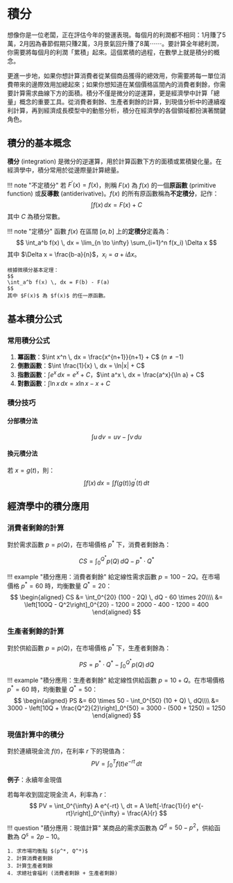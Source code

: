 # 積分

想像你是一位老闆，正在評估今年的營運表現。每個月的利潤都不相同：1月賺了5萬，2月因為春節假期只賺2萬，3月景氣回升賺了8萬⋯⋯。要計算全年總利潤，你需要將每個月的利潤「累積」起來。這個累積的過程，在數學上就是積分的概念。

更進一步地，如果你想計算消費者從某個商品獲得的總效用，你需要將每一單位消費帶來的邊際效用加總起來；如果你想知道在某個價格區間內的消費者剩餘，你需要計算需求曲線下方的面積。積分不僅是微分的逆運算，更是經濟學中計算「總量」概念的重要工具。從消費者剩餘、生產者剩餘的計算，到現值分析中的連續複利計算，再到經濟成長模型中的動態分析，積分在經濟學的各個領域都扮演著關鍵角色。

## 積分的基本概念

**積分** (integration) 是微分的逆運算，用於計算函數下方的面積或累積變化量。在經濟學中，積分常用於從邊際量計算總量。

!!! note "不定積分"
    若 $F^{\prime}(x) = f(x)$，則稱 $F(x)$ 為 $f(x)$ 的一個**原函數** (primitive function) 或**反導數** (antiderivative)。$f(x)$ 的所有原函數稱為**不定積分**，記作：
    $$
    \int f(x) \, dx = F(x) + C
    $$
    其中 $C$ 為積分常數。

!!! note "定積分"
    函數 $f(x)$ 在區間 $[a, b]$ 上的**定積分**定義為：
    $$
    \int_a^b f(x) \, dx = \lim_{n \to \infty} \sum_{i=1}^n f(x_i) \Delta x
    $$
    其中 $\Delta x = \frac{b-a}{n}$，$x_i = a + i \Delta x$。

    根據微積分基本定理：
    $$
    \int_a^b f(x) \, dx = F(b) - F(a)
    $$
    其中 $F(x)$ 為 $f(x)$ 的任一原函數。

## 基本積分公式

### 常用積分公式

1. **冪函數**：$\int x^n \, dx = \frac{x^{n+1}}{n+1} + C$ ($n \neq -1$)
2. **倒數函數**：$\int \frac{1}{x} \, dx = \ln|x| + C$
3. **指數函數**：$\int e^x \, dx = e^x + C$，$\int a^x \, dx = \frac{a^x}{\ln a} + C$
4. **對數函數**：$\int \ln x \, dx = x \ln x - x + C$

### 積分技巧

#### 分部積分法

$$
\int u \, dv = uv - \int v \, du
$$

#### 換元積分法

若 $x = g(t)$，則：
$$
\int f(x) \, dx = \int f(g(t)) g^{\prime}(t) \, dt
$$

## 經濟學中的積分應用

### 消費者剩餘的計算

對於需求函數 $p = p(Q)$，在市場價格 $p^*$ 下，消費者剩餘為：

$$
CS = \int_0^{Q^{*}} p(Q) \, dQ - p^* \cdot Q^*
$$

!!! example "積分應用：消費者剩餘"
    給定線性需求函數 $p = 100 - 2Q$。在市場價格 $p^* = 60$ 時，均衡數量 $Q^* = 20$：
    $$
    \begin{aligned}
    CS &= \int_0^{20} (100 - 2Q) \, dQ - 60 \times 20\\\\
    &= \left[100Q - Q^2\right]_0^{20} - 1200 = 2000 - 400 - 1200 = 400
    \end{aligned}
    $$

### 生產者剩餘的計算

對於供給函數 $p = p(Q)$，在市場價格 $p^*$ 下，生產者剩餘為：

$$
PS = p^* \cdot Q^* - \int_0^{Q^*} p(Q) \, dQ
$$

!!! example "積分應用：生產者剩餘"
    給定線性供給函數 $p = 10 + Q$。在市場價格 $p^* = 60$ 時，均衡數量 $Q^* = 50$：
    $$
    \begin{aligned}
    PS &= 60 \times 50 - \int_0^{50} (10 + Q) \, dQ\\\\
    &= 3000 - \left[10Q + \frac{Q^2}{2}\right]_0^{50} = 3000 - (500 + 1250) = 1250
    \end{aligned}
    $$

### 現值計算中的積分

對於連續現金流 $f(t)$，在利率 $r$ 下的現值為：
$$
PV = \int_0^T f(t) e^{-rt} \, dt
$$

**例子**：永續年金現值

若每年收到固定現金流 $A$，利率為 $r$：
$$
PV = \int_0^{\infty} A e^{-rt} \, dt = A \left[-\frac{1}{r} e^{-rt}\right]_0^{\infty} = \frac{A}{r}
$$

!!! question "積分應用：現值計算"
    某商品的需求函數為 $Q^d = 50 - p^2$，供給函數為 $Q^s = 2p - 10$。

    1. 求市場均衡點 $(p^*, Q^*)$
    2. 計算消費者剩餘
    3. 計算生產者剩餘
    4. 求總社會福利 (消費者剩餘 + 生產者剩餘)